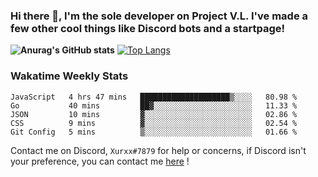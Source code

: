 ### Hi there 👋, I'm the sole developer on Project V.L. I've made a few other cool things like Discord bots and a startpage!
**![Anurag's GitHub stats](https://github-readme-stats.vercel.app/api?username=5late&count_private=true&show_icons=true&theme=tokyonight)**
[![Top Langs](https://github-readme-stats.vercel.app/api/top-langs/?username=5late&theme=ayu-mirage)](https://github.com/anuraghazra/github-readme-stats)

### Wakatime Weekly Stats

<!--START_SECTION:waka-->
```text
JavaScript   4 hrs 47 mins   ████████████████████▒░░░░   80.98 % 
Go           40 mins         ██▓░░░░░░░░░░░░░░░░░░░░░░   11.33 % 
JSON         10 mins         ▓░░░░░░░░░░░░░░░░░░░░░░░░   02.86 % 
CSS          9 mins          ▓░░░░░░░░░░░░░░░░░░░░░░░░   02.54 % 
Git Config   5 mins          ▒░░░░░░░░░░░░░░░░░░░░░░░░   01.66 % 
```
<!--END_SECTION:waka-->

Contact me on Discord, ``Xurxx#7879`` for help or concerns, if Discord isn't your preference, you can contact me [here](https://github.com/5late/5late/issues) !
